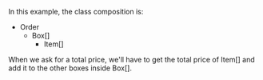 In this example, the class composition is:
- Order
  - Box[]
    - Item[]

When we ask for a total price, we'll have to get the total price of Item[] and add it to the other
boxes inside Box[].
